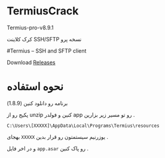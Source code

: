 # TermiusCrack
Termius-pro-v8.9.1
  
 کرک کلاینت SSH/SFTP نسخه پرو 
    

#Termius – SSH and SFTP client
  
 Download [Releases](https://github.com/Matialz7/TermiusCrack/releases/download/main/Termius.V8.9.1.zip)
  
# نحوه استفاده 
  
برنامه رو دانلود کنین (1.8.9)
  
پکیج رو از unzip کنین و فولدر app رو تو مسیر زیر بزارین .
```
C:\Users\[XXXXX]\AppData\Local\Programs\Termius\resources
```


بهجای ```XXXXX``` یوزرنیم سیستمتون رو قرار بدین .

  
و در اخر فایل ```app.asar``` رو پاک کنین .
